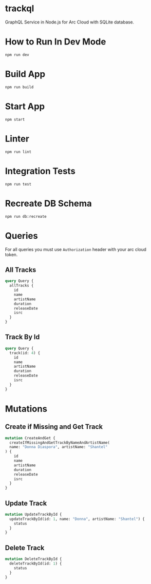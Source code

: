 # trackql
GraphQL Service in Node.js for Arc Cloud with SQLite database.

# How to Run In Dev Mode

`npm run dev`

# Build App

`npm run build`

# Start App

`npm start`

# Linter

`npm run lint`

# Integration Tests

`npm run test`

# Recreate DB Schema
 
`npm run db:recreate`

# Queries

For all queries you must use `Authorization` header with your arc cloud token.

## All Tracks

```graphql
query Query {
  allTracks {
    id
    name
    artistName
    duration
    releaseDate
    isrc
  }
}
```

## Track By Id

```graphql
query Query {
  track(id: 4) {
    id
    name
    artistName
    duration
    releaseDate
    isrc
  }
}
```

# Mutations

## Create if Missing and Get Track

```graphql
mutation CreateAndGet {
  createIfMissingAndGetTrackByNameAndArtistName(
  name: "Donna Diaspora", artistName: "Shantel"
) {
    id
    name
    artistName
    duration
    releaseDate
    isrc
  }
}
```

## Update Track

```graphql
mutation UpdateTrackById {
  updateTrackById(id: 1, name: "Donna", artistName: "Shantel") {
    status
  }
}
```

## Delete Track

```graphql
mutation DeleteTrackById {
  deleteTrackById(id: 1) {
    status
  }
}
```
